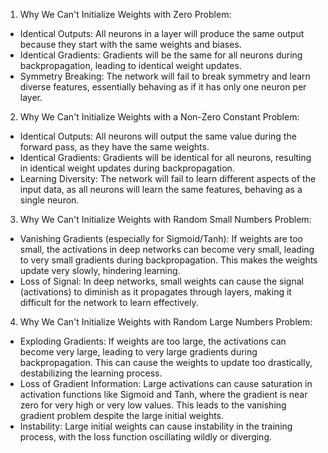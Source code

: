 1. Why We Can't Initialize Weights with Zero
Problem:

* Identical Outputs: All neurons in a layer will produce the same output because they start with the same weights and biases.
* Identical Gradients: Gradients will be the same for all neurons during backpropagation, leading to identical weight updates.
* Symmetry Breaking: The network will fail to break symmetry and learn diverse features, essentially behaving as if it has only one neuron per layer.

2. Why We Can't Initialize Weights with a Non-Zero Constant
Problem:

* Identical Outputs: All neurons will output the same value during the forward pass, as they have the same weights.
* Identical Gradients: Gradients will be identical for all neurons, resulting in identical weight updates during backpropagation.
* Learning Diversity: The network will fail to learn different aspects of the input data, as all neurons will learn the same features, behaving as a single neuron.

3. Why We Can't Initialize Weights with Random Small Numbers
Problem:

* Vanishing Gradients (especially for Sigmoid/Tanh): If weights are too small, the activations in deep networks can become very small, leading to very small gradients during backpropagation. This makes the weights update very slowly, hindering learning.
* Loss of Signal: In deep networks, small weights can cause the signal (activations) to diminish as it propagates through layers, making it difficult for the network to learn effectively.

4. Why We Can't Initialize Weights with Random Large Numbers
Problem:

* Exploding Gradients: If weights are too large, the activations can become very large, leading to very large gradients during backpropagation. This can cause the weights to update too drastically, destabilizing the learning process.
* Loss of Gradient Information: Large activations can cause saturation in activation functions like Sigmoid and Tanh, where the gradient is near zero for very high or very low values. This leads to the vanishing gradient problem despite the large initial weights.
* Instability: Large initial weights can cause instability in the training process, with the loss function oscillating wildly or diverging.
